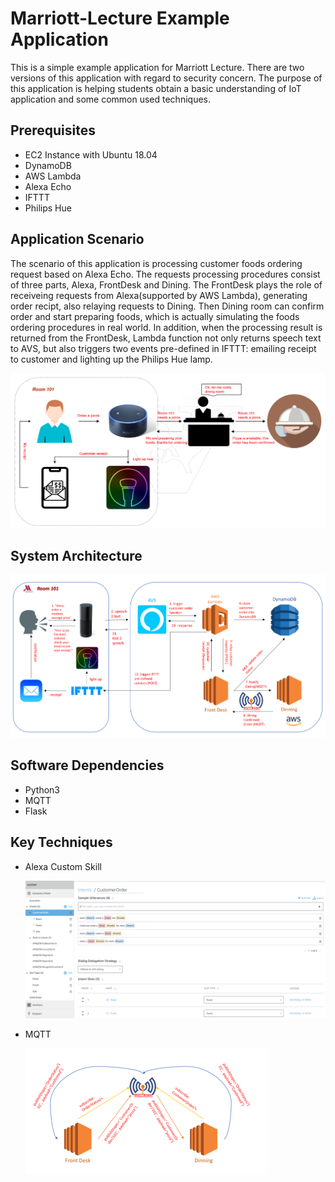 # Marriott-Lecture Example Application

This is a simple example application for Marriott Lecture. There are two versions of this application with regard to security concern. The purpose of this application is helping students obtain a basic understanding of IoT application and some common used techniques.

## Prerequisites

- EC2 Instance with Ubuntu 18.04
- DynamoDB
- AWS Lambda
- Alexa Echo
- IFTTT
- Philips Hue

## Application Scenario

The scenario of this application is processing customer foods ordering request based on Alexa Echo. The requests processing procedures consist of three parts, Alexa, FrontDesk and Dining. The FrontDesk plays the role of receiveing requests from Alexa(supported by AWS Lambda), generating order recipt, also relaying requests to Dining. Then Dining room can confirm order and start preparing foods, which is actually simulating the foods ordering procedures in real world. In addition, when the processing result is returned from the FrontDesk, Lambda function not only returns speech text to AVS, but also triggers two events pre-defined in IFTTT: emailing receipt to customer and lighting up the Philips Hue lamp.

![Scenario](./images/scenario.PNG)

## System Architecture

![System Architecture](./images/ArchitectureDesign.PNG)

## Software Dependencies

- Python3
- MQTT
- Flask

## Key Techniques

- Alexa Custom Skill

    ![Alexa](./images/AlexaCustomSkill.png)

- MQTT

    ![mqtt](./images/mqtt.png)